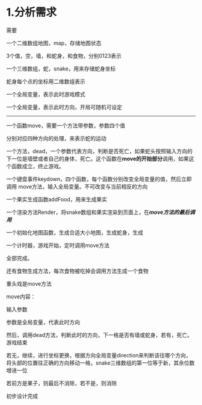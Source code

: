 # 1.分析需求

需要

一个二维数组地图，map，存储地图状态

3个值，空，墙，和蛇身，和食物，分别0123表示



一个三维数组，蛇，snake，用来存储蛇身坐标

蛇身每个点的坐标用二维数组表示

一个全局变量，表示此时游戏模式

一个全局变量，表示此时方向，开局可随机可设定

***

一个函数move，需要一个方法带参数，参数四个值

分别对应四种方向的处理，来表示蛇的运动



一个方法，dead，一个参数代表方向，判断是否死亡，如果蛇头按照输入方向的下一位是墙壁或者自己的身体，死亡。这个函数在**move的开始部分**调用，如果这个函数成立，终止游戏。



一个键盘事件keydown，四个函数，每个函数分别改变全局变量的值，然后立即调用 move方法，输入全局变量。不可改变与当前相反的方向



一个果实生成函数addFood，用来生成果实

一个渲染方法Render，将snake数组和果实渲染到页面上，在***move方法的最后调用***



一个初始化地图函数，生成合适大小地图，生成蛇身，生成



一个计时器，游戏开始，定时调用move方法

全部完成。



还有食物生成方法，每次食物被吃掉会调用方法生成一个食物



重头戏是move方法

move内容：

输入参数

参数是全局变量，代表此时方向

然后，调用dead方法，判断此时的方向，下一格是否有墙或蛇身，若有，死亡。游戏结束

若无，继续，进行坐标更换，根据方向全局变量direction来判断该往哪个方向，将头部的位置往正确的方向移动一格，snake三维数组的第一位等于新，其余位数增进一位

若前方是果子，则最后不消除，若不是，则消除



初步设计完成



